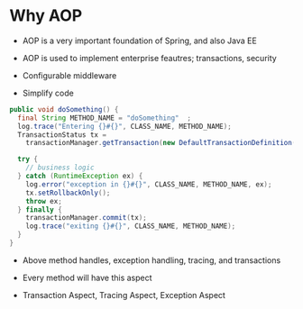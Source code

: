 # Why AOP

- AOP is a very important foundation of Spring, and also Java EE

- AOP is used to implement enterprise feautres; transactions, security

- Configurable middleware

- Simplify code

```java
public void doSomething() {
  final String METHOD_NAME = "doSomething"  ;
  log.trace("Entering {}#{}", CLASS_NAME, METHOD_NAME);
  TransactionStatus tx =
    transactionManager.getTransaction(new DefaultTransactionDefinition());

  try {
    // business logic  
  } catch (RuntimeException ex) {
    log.error("exception in {}#{}", CLASS_NAME, METHOD_NAME, ex);
    tx.setRollbackOnly();
    throw ex;
  } finally {
    transactionManager.commit(tx);
    log.trace("exiting {}#{}", CLASS_NAME, METHOD_NAME);
  }
}
```

- Above method handles, exception handling, tracing, and transactions

- Every method will have this aspect

- Transaction Aspect, Tracing Aspect, Exception Aspect
